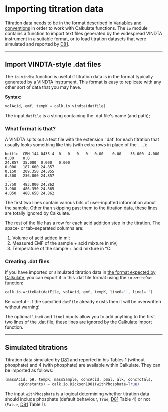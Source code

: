 # Importing titration data

Titration data needs to be in the format described in [Variables and conventions](../conventions) in order to work with Calkulate functions. The `io` module contains a function to import text files generated by the widespread VINDTA instrument in a suitable format, or to load titration datasets that were simulated and reported by [D81](../references/#D81).

---

## Import VINDTA-style .dat files

The `io.vindta` function is useful if titration data is in the format typically generated by [a VINDTA instrument](http://www.marianda.com/index.php?site=products&subsite=vindta3c). This format is easy to replicate with any other sort of data that you may have.

**Syntax:**

```python
volAcid, emf, tempK = calk.io.vindta(datfile)
```

The input `datfile` is a string containing the .dat file's name (and path);

### What format is that?

A VINDTA spits out a text file with the extension '.dat' for each titration that usually looks something like this (with extra rows in place of the `...`):

    bottle	CRM-144-0435-4	0	0	0	0	0.00	0.00	35.000	4.000	0.00	0.0
    24.857	35.000	0.000	0.000
    0.000	187.600	24.857
    0.150	209.350	24.855
    0.300	236.800	24.857
    ...     ...     ...
    3.750	483.800	24.862
    3.900	486.350	24.865
    4.050	488.650	24.862

The first two lines contain various bits of user-inputted information about the sample. Other than skipping past them to the titration data, these lines are totally ignored by Calkulate.

The rest of the file has a row for each acid addition step in the titration. The space- or tab-separated columns are:

 1. Volume of acid added in ml;
 2. Measured EMF of the sample + acid mixture in mV;
 3. Temperature of the sample + acid mixture in °C.

### Creating .dat files

If you have imported or simulated titration data in [the format expected by Calkulate](../conventions), you can export it in this .dat file format using the `io.writeDat` function:

```python
calk.io.writeDat(datFile, volAcid, emf, tempK, line0='', line1='')
```

Be careful - if the specified `datFile` already exists then it will be overwritten without warning!

The optional `line0` and `line1` inputs allow you to add anything to the first two lines of the .dat file; these lines are ignored by the Calkulate import function.

---

## Simulated titrations

Titration data simulated by [D81](../references/#D81) and reported in his Tables 1 (without phosphate) and 4 (with phosphate) are available within Calkulate. They can be imported as follows:

```python
(massAcid, pH, tempK, massSample, concAcid, pSal, alk, concTotals,
      eqConstants) = calk.io.Dickson1981(withPhosphate=True)
```

The input `withPhosphate` is a logical determining whether titration data should include phosphate (default behaviour, `True`, [D81](../references/#D81) Table 4) or not (`False`, [D81](../references/#D81) Table 1).
